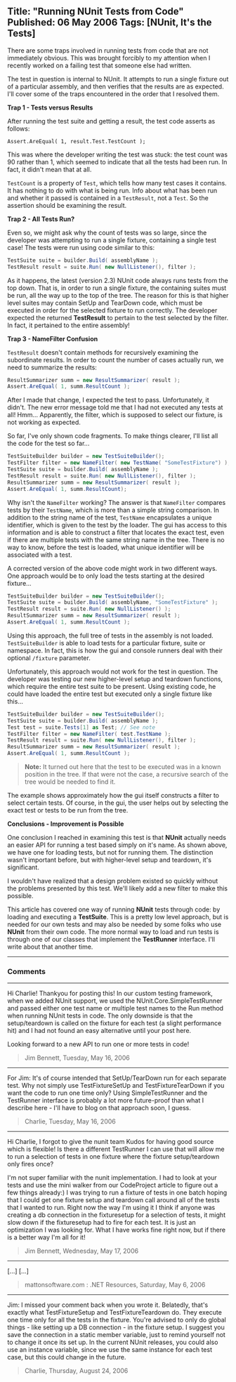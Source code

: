 Title: "Running NUnit Tests from Code"
Published: 06 May 2006
Tags: [NUnit, It's the Tests]
---
There are some traps involved in running tests from code that are not immediately obvious. This was brought forcibly to my attention when I recently worked on a failing test that someone else had written.

The test in question is internal to NUnit. It attempts to run a single fixture out of a particular assembly, and then verifies that the results are as expected. I'll cover some of the traps encountered in the order that I resolved them.

<!--more-->
**Trap 1 - Tests versus Results**

After running the test suite and getting a result, the test code asserts as follows:

```charp
Assert.AreEqual( 1, result.Test.TestCount );
```

This was where the developer writing the test was stuck: the test count was 90 rather than 1, which seemed to indicate that all the tests had been run. In fact, it didn't mean that at all.

`TestCount` is a property of `Test`, which tells how many test cases it contains. It has nothing to do with what is being run. Info about what has been run and whether it passed is contained in a `TestResult`, not a `Test`. So the assertion should be examining the result.

**Trap 2 - All Tests Run?**

Even so, we might ask why the count of tests was so large, since the developer was attempting to run a single fixture, containing a single test case! The tests were run using code similar to this:

```csharp
TestSuite suite = builder.Build( assemblyName );
TestResult result = suite.Run( new NullListener(), filter );
```

As it happens, the latest (version 2.3) NUnit code always runs tests from the top down. That is, in order to run a single fixture, the containing suites must be run, all the way up to the top of the tree. The reason for this is that higher level suites may contain SetUp and TearDown code, which must be executed in order for the selected fixture to run correctly. The developer expected the returned **TestResult** to pertain to the test selected by the filter. In fact, it pertained to the entire assembly!

**Trap 3 - NameFilter Confusion**

`TestResult` doesn't contain methods for recursively examining the subordinate results. In order to count the number of cases actually run, we need to summarize the results:

```csharp
ResultSummarizer summ = new ResultSummarizer( result );
Assert.AreEqual( 1, summ.ResultCount );
```

After I made that change, I expected the test to pass. Unfortunately, it didn't. The new error message told me that I had not executed any tests at all! Hmm... Apparently, the filter, which is supposed to select our fixture, is not working as expected.

So far, I've only shown code fragments. To make things clearer, I'll list all the code for the test so far...

```csharp
TestSuiteBuilder builder = new TestSuiteBuilder();
TestFilter filter = new NameFilter( new TestName( "SomeTestFixture") );
TestSuite suite = builder.Build( assemblyName );
TestResult result = suite.Run( new NullListener(), filter );
ResultSummarizer summ = new ResultSummarizer( result );
Assert.AreEqual( 1, summ.ResultCount);
```

Why isn't the `NameFilter` working? The answer is that `NameFilter` compares tests by their `TestName`, which is more than a simple string comparison. In addition to the string name of the test, `TestName` encapsulates a unique identifier, which is given to the test by the loader. The gui has access to this information and is able to construct a filter that locates the exact test, even if there are multiple tests with the same string name in the tree. There is no way to know, before the test is loaded, what unique identifier will be associated with a test.

A corrected version of the above code might work in two different ways. One approach would be to only load the tests starting at the desired fixture...

```csharp
TestSuiteBuilder builder = new TestSuiteBuilder();
TestSuite suite = builder.Build( assemblyName, "SomeTestFixture" );
TestResult result = suite.Run( new NullListener() );
ResultSummarizer summ = new ResultSummarizer( result );
Assert.AreEqual( 1, summ.ResultCount );
```

Using this approach, the full tree of tests in the assembly is not loaded. `TestSuiteBuilder` is able to load tests for a particular fixture, suite or namespace. In fact, this is how the gui and console runners deal with their optional `/fixture` parameter.

Unfortunately, this approach would not work for the test in question. The developer was testing our new higher-level setup and teardown functions, which require the entire test suite to be present. Using existing code, he could have loaded the entire test but executed only a single fixture like this...

```csharp
TestSuiteBuilder builder = new TestSuiteBuilder();
TestSuite suite = builder.Build( assemblyName );
Test test = suite.Tests[1] as Test; // See note
TestFilter filter = new NameFilter( test.TestName );
TestResult result = suite.Run( new NullListener(), filter );
ResultSummarizer summ = new ResultSummarizer( result );
Assert.AreEqual( 1, summ.ResultCount );
```

>**Note:** It turned out here that the test to be executed was in a known position in the tree. If that were not the case, a recursive search of the tree would be needed to find it.

The example shows approximately how the gui itself constructs a filter to select certain tests. Of course, in the gui, the user helps out by selecting the exact test or tests to be run from the tree.

**Conclusions - Improvement is Possible**

One conclusion I reached in examining this test is that **NUnit** actually needs an easier API for running a test based simply on it's name. As shown above, we have one for loading tests, but not for running them. The distinction wasn't important before, but with higher-level setup and teardown, it's significant.

I wouldn't have realized that a design problem existed so quickly without the problems presented by this test. We'll likely add a new filter to make this possible.

This article has covered one way of running **NUnit** tests through code: by loading and executing a **TestSuite**. This is a pretty low level approach, but is needed for our own tests and may also be needed by some folks who use **NUnit** from their own code. The more normal way to load and run tests is through one of our classes that implement the **TestRunner** interface. I'll write about that another time.

---

### Comments

---

Hi Charlie! Thankyou for posting this! In our custom testing framework, when we added NUnit support, we used the NUnit.Core.SimpleTestRunner and passed either one test name or multiple test names to the Run method when running NUnit tests in code. The only downside is that the setup/teardown is called on the fixture for each test (a slight performance hit) and I had not found an easy alternative until your post here.

Looking forward to a new API to run one or more tests in code!
>Jim Bennett, Tuesday, May 16, 2006

---

For Jim: It's of course intended that SetUp/TearDown run for each separate test. Why not simply use TestFixtureSetUp and TestFixtureTearDown if you want the code to run one time only? Using SimpleTestRunner and the TestRunner interface is probably a lot more future-proof than what I describe here - I'll have to blog on that approach soon, I guess.
>Charlie, Tuesday, May 16, 2006

---

Hi Charlie, I forgot to give the nunit team Kudos for having good source which is flexible! Is there a different TestRunner I can use that will allow me to run a selection of tests in one fixture where the fixture setup/teardown only fires once?

I'm not super familiar with the nunit implementation. I had to look at your tests and use the mini walker from our CodeProject article to figure out a few things already:) I was trying to run a fixture of tests in one batch hoping that I could get one fixture setup and teardown call around all of the tests that I wanted to run. Right now the way I'm using it I think if anyone was creating a db connection in the fixturesetup for a selection of tests, it might slow down if the fixturesetup had to fire for each test. It is just an optimization I was looking for. What I have works fine right now, but if there is a better way I'm all for it!
>Jim Bennett, Wednesday, May 17, 2006

---

[...]  [...]
>mattonsoftware.com : .NET Resources, Saturday, May 6, 2006

---

Jim: I missed your comment back when you wrote it. Belatedly, that's exactly what TestFixtureSetup and TestFixtureTeardown do. They execute one time only for all the tests in the fixture. You're advised to only do global things - like setting up a DB connection - in the fixture setup. I suggest you save the connection in a static member variable, just to remind yourself not to change it once its set up. In the current NUnit releases, you could also use an instance variable, since we use the same instance for each test case, but this could change in the future.
>Charlie, Thursday, August 24, 2006
